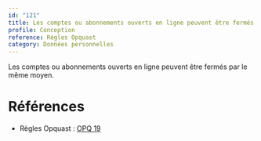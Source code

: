 ```yaml
---
id: "121"
title: Les comptes ou abonnements ouverts en ligne peuvent être fermés par le même moyen.
profile: Conception
reference: Règles Opquast
category: Données personnelles
---
```


Les comptes ou abonnements ouverts en ligne peuvent être fermés par le même moyen.

# Références

*   Règles Opquast : [OPQ 19](https://checklists.opquast.com/fr/assurance-qualite-web/les-comptes-ou-abonnements-ouverts-en-ligne-peuvent-etre-fermes-par-le-meme-moyen)
